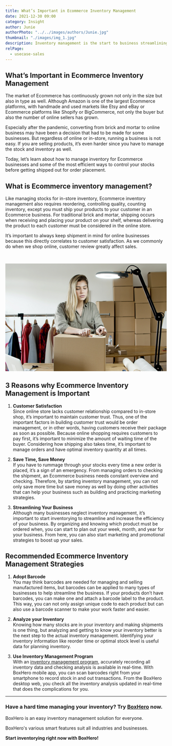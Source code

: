 ```yaml
---
title: What’s Important in Ecommerce Inventory Management
date: 2021-12-30 09:00
category: Insight
author: Junie
authorPhoto: "../../images/authors/Junie.jpg"
thumbnail: "./images/img_1.jpg"
description: Inventory management is the start to business streamlining.
relPage:
  - usecase-sales
---
```


## What’s Important in Ecommerce Inventory Management

The market of Ecommerce has continuously grown not only in the size but also in type as well. Although Amazon is one of the largest Ecommerce platforms, with handmade and used markets like Etsy and eBay or Ecommerce platforms like Shopify or BigCommerce, not only the buyer but also the number of online sellers has grown.

Especially after the pandemic, converting from brick and mortar to online business may have been a decision that had to be made for some businesses. But regardless of online or in-store, running a business is not easy. If you are selling products, it’s even harder since you have to manage the stock and inventory as well.

Today, let’s learn about how to manage inventory for Ecommerce businesses and some of the most efficient ways to control your stocks before getting shipped out for order placement.

## What is Ecommerce inventory management?

Like managing stocks for in-store inventory, Ecommerce inventory management also requires reordering, controlling quality, counting inventory, except you must ship your products to your customer in an Ecommerce business. For traditional brick and mortar, shipping occurs when receiving and placing your product on your shelf, whereas delivering the product to each customer must be considered in the online store.

It’s important to always keep shipment in mind for online businesses because this directly correlates to customer satisfaction. As we commonly do when we shop online, customer review greatly affect sales.

<br/>

![Why inventory management is important in the Ecommerce business.](images/img_3.jpg)

## 3 Reasons why Ecommerce Inventory Management is Important

1. **Customer Satisfaction**<br/>Since online store lacks customer relationship compared to in-store shop, it’s important to maintain customer trust. Thus, one of the important factors in building customer trust would be order management, or in other words, having customers receive their package as soon as possible. Because online shopping requires customers to pay first, it’s important to minimize the amount of waiting time of the buyer. Considering how shipping also takes time, it’s important to manage orders and have optimal inventory quantity at all times.

2. **Save Time, Save Money**<br/>If you have to rummage through your stocks every time a new order is placed, it’s a sign of an emergency. From managing orders to checking the shipment, an Ecommerce business needs constant overview and checking. Therefore, by starting inventory management, you can not only save more time but save money as well by doing other activities that can help your business such as building and practicing marketing strategies.

3. **Streamlining Your Business** <br/>Although many businesses neglect inventory management, it’s important to start inventorying to streamline and increase the efficiency of your business. By organizing and knowing which product must be ordered when, you can start to plan out your week, month, and year for your business. From here, you can also start marketing and promotional strategies to boost up your sales.

## Recommended Ecommerce Inventory Management Strategies

1. **Adopt Barcode**<br/>You may think barcodes are needed for managing and selling manufactured items, but barcodes can be applied to many types of businesses to help streamline the business. If your products don’t have barcodes, you can make one and attach a barcode label to the product. This way, you can not only assign unique code to each product but can also use a barcode scanner to make your work faster and easier.

2. **Analyze your Inventory** <br/>Knowing how many stocks are in your inventory and making shipments is one thing, but analyzing and getting to know your inventory better is the next step to the actual inventory management. Identifying your inventory information like reorder time or optimal stock level is useful data for planning inventory.

3. **Use Inventory Management Program**<br/>With an [inventory management program](https://www.boxhero-app.com/en/), accurately recording all inventory data and checking analysis is available in real-time. With BoxHero mobile app, you can scan barcodes right from your smartphone to record stock in and out transactions. From the BoxHero desktop web, you check all the inventory analysis updated in real-time that does the complications for you.

<hr/>

### Have a hard time managing your inventory? Try [BoxHero](https://www.boxhero-app.com/en/) now.

BoxHero is an easy inventory management solution for everyone.

BoxHero's various smart features suit all industries and businesses.

**Start inventorying right now with BoxHero!**
